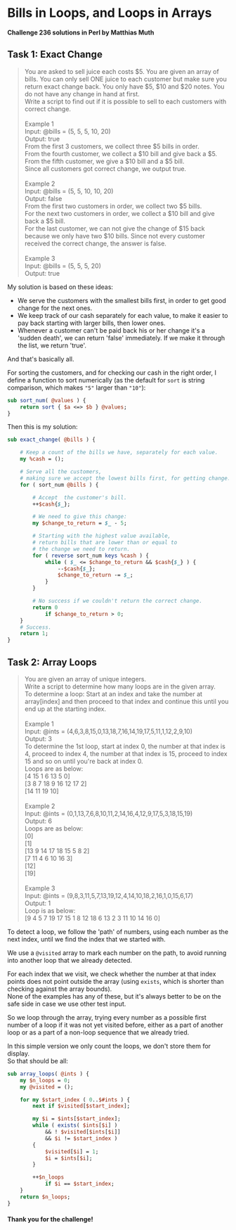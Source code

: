 # Bills in Loops, and Loops in Arrays

**Challenge 236 solutions in Perl by Matthias Muth**

## Task 1: Exact Change

> You are asked to sell juice each costs \$5. You are given an array of bills. You can only sell ONE juice to each customer but make sure you return exact change back. You only have \$5, \$10 and \$20 notes. You do not have any change in hand at first.<br/>
> Write a script to find out if it is possible to sell to each customers with correct change.<br/>
> <br/> 
> Example 1<br/>
> Input: @bills = (5, 5, 5, 10, 20)<br/>
> Output: true<br/>
> From the first 3 customers, we collect three \$5 bills in order.<br/>
> From the fourth customer, we collect a \$10 bill and give back a \$5.<br/>
> From the fifth customer, we give a \$10 bill and a \$5 bill.<br/>
> Since all customers got correct change, we output true.<br/>
> <br/>
> Example 2<br/>
> Input: @bills = (5, 5, 10, 10, 20)<br/>
> Output: false<br/>
> From the first two customers in order, we collect two \$5 bills.<br/>
> For the next two customers in order, we collect a \$10 bill and give back a \$5 bill.<br/>
> For the last customer, we can not give the change of \$15 back because we only have two \$10 bills.
> Since not every customer received the correct change, the answer is false.<br/>
> <br/>
> Example 3<br/>
> Input: @bills = (5, 5, 5, 20)<br/>
> Output: true<br/>

My solution is based on these ideas:

* We serve the customers with the smallest bills first, in order to get good change for the next ones. 
* We keep track of our cash separately for each value, to make it easier to pay back starting with larger bills, then lower ones.
* Whenever a customer can't be paid back his or her change it's a 'sudden death', we can return 'false' immediately. If we make it through the list, we return 'true'.

And that's basically all.

For sorting the customers, and for checking our cash in the right order, I define a function to sort numerically (as the default for `sort` is string comparison, which makes `"5"` larger than `"10"`):

```perl
sub sort_num( @values ) {
    return sort { $a <=> $b } @values;
}
```

Then this is my solution:

```perl
sub exact_change( @bills ) {

    # Keep a count of the bills we have, separately for each value.
    my %cash = ();

    # Serve all the customers,
    # making sure we accept the lowest bills first, for getting change.
    for ( sort_num @bills ) {

        # Accept  the customer's bill.
        ++$cash{$_};

        # We need to give this change:
        my $change_to_return = $_ - 5;

        # Starting with the highest value available,
        # return bills that are lower than or equal to
        # the change we need to return.
        for ( reverse sort_num keys %cash ) {
            while ( $_ <= $change_to_return && $cash{$_} ) {
                --$cash{$_};
                $change_to_return -= $_;
            }
        }

        # No success if we couldn't return the correct change.
        return 0
            if $change_to_return > 0;
    }
    # Success.
    return 1;
}
```

## Task 2: Array Loops

> You are given an array of unique integers.<br/>
> Write a script to determine how many loops are in the given array.<br/>
> To determine a loop: Start at an index and take the number at array[index] and then proceed to that index and continue this until you end up at the starting index.<br/>
> <br/>
> Example 1<br/>
> Input: @ints = (4,6,3,8,15,0,13,18,7,16,14,19,17,5,11,1,12,2,9,10)<br/>
> Output: 3<br/>
> To determine the 1st loop, start at index 0, the number at that index is 4, proceed to index 4, the number at that index is 15, proceed to index 15 and so on until you're back at index 0.<br/>
> Loops are as below:<br/>
> [4 15 1 6 13 5 0]<br/>
> [3 8 7 18 9 16 12 17 2]<br/>
> [14 11 19 10]<br/>
> <br/>
> Example 2<br/>
> Input: @ints = (0,1,13,7,6,8,10,11,2,14,16,4,12,9,17,5,3,18,15,19)<br/>
> Output: 6<br/>
> Loops are as below:<br/>
> [0]<br/>
> [1]<br/>
> [13 9 14 17 18 15 5 8 2]<br/>
> [7 11 4 6 10 16 3]<br/>
> [12]<br/>
> [19]<br/>
> <br/>
> Example 3<br/>
> Input: @ints = (9,8,3,11,5,7,13,19,12,4,14,10,18,2,16,1,0,15,6,17)<br/>
> Output: 1<br/>
> Loop is as below:<br/>
> [9 4 5 7 19 17 15 1 8 12 18 6 13 2 3 11 10 14 16 0]<br/>

To detect a loop, we follow the 'path' of numbers, using each number as the next index, until we find the index that we started with.

We use a `@visited` array to mark each number on the path, to avoid running into another loop that we already detected.

For each index that we visit, we check whether the number at that index points does not point outside the array (using `exists`, which is shorter than checking against the array bounds).<br/>
None of the examples has any of these, but it's always better to be on the safe side in case we use other test input.

So we loop through the array, trying every number as a possible first number of a loop if it was not yet visited before, either as a part of another loop or as a part of a non-loop sequence that we already tried.

In this simple version we only count the loops, we don't store them for display.<br/>So that should be all:

```perl
sub array_loops( @ints ) {
    my $n_loops = 0;
    my @visited = ();

    for my $start_index ( 0..$#ints ) {
        next if $visited[$start_index];

        my $i = $ints[$start_index];
        while ( exists( $ints[$i] )
            && ! $visited[$ints[$i]]
            && $i != $start_index )
        {
            $visited[$i] = 1;
            $i = $ints[$i];
        }

        ++$n_loops
            if $i == $start_index;
    }
    return $n_loops;
}
```

#### **Thank you for the challenge!**
